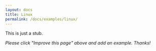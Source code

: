 ```yaml
---
layout: docs
title: Linux
permalink: /docs/examples/linux/
---
```


This is just a stub.

_Please click "Improve this page" above and add an example. Thanks!_
